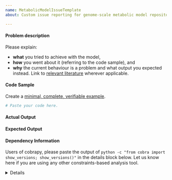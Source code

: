 ```yaml
---
name: MetabolicModelIssueTemplate
about: Custom issue reporting for genome-scale metabolic model repositories.

---
```


#### Problem description

Please explain:
* **what** you tried to achieve with the model,
* **how** you went about it (referring to the code sample), and
* **why** the current behaviour is a problem and what output
  you expected instead. Link to [relevant literature](https://dx.doi.org/some_DOI) wherever applicable.

#### Code Sample

Create a [minimal, complete, verifiable example](https://stackoverflow.com/help/mcve).

```python
# Paste your code here.

```

#### Actual Output

#### Expected Output

#### Dependency Information

Users of cobrapy, please paste the output of `python -c "from cobra import show_versions;
show_versions()"` in the details block below. Let us know here if you are using any other constraints-based analysis tool.

<details>

[Paste output here.]

</details>
